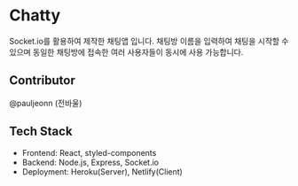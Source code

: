 # Chatty

Socket.io를 활용하여 제작한 채팅앱 입니다.
채팅방 이름을 입력하여 채팅을 시작할 수 있으며 동일한 채팅방에 접속한 여러 사용자들이 동시에 사용 가능합니다.

## Contributor

@pauljeonn (전바울)

## Tech Stack

- Frontend: React, styled-components
- Backend: Node.js, Express, Socket.io
- Deployment: Heroku(Server), Netlify(Client)
